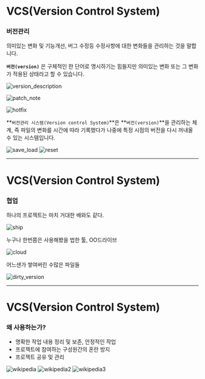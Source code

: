 # VCS(Version Control System)

### 버전관리

의미있는 변화 및 기능개선, 버그 수정등 수정사항에 대한 변화들을 관리하는 것을 말합니다.

**`버전(version)`** 은 구체적인 한 단어로 명시하기는 힘들지만 의미있는 변화 또는 그 변화가 적용된 상태라고 할 수 있습니다.

![version_description](https://user-images.githubusercontent.com/68052095/95172086-c9dabb00-07f1-11eb-9370-b137555ab7ca.PNG)

![patch_note](https://user-images.githubusercontent.com/68052095/95172172-e676f300-07f1-11eb-8d0b-ee8e526ce858.png)

![hotfix](https://user-images.githubusercontent.com/68052095/95172276-09a1a280-07f2-11eb-8dc0-c35c2dfd2504.jpg)

**`버전관리 시스템(Version control System)`**은 **`버전(version)`**을 관리하는 체계, 즉 파일의 변화를 시간에 따라 기록했다가 나중에 특정 시점의 버전을 다시 꺼내올 수 있는 시스템입니다.


![save_load](https://user-images.githubusercontent.com/68052095/95172372-2f2eac00-07f2-11eb-9a4f-74a10f2e9d4a.png)
![reset](https://user-images.githubusercontent.com/68052095/95172395-3bb30480-07f2-11eb-8893-63e61ea2c8e4.png)

---
# VCS(Version Control System)

### 협업

하나의 프로젝트는 마치 거대한 배와도 같다.

![ship](https://user-images.githubusercontent.com/68052095/95172410-42417c00-07f2-11eb-8ac2-4fa122b105a8.jpg)

누구나 한번쯤은 사용해봤을 법한 툴, OO드라이브

![cloud](https://user-images.githubusercontent.com/68052095/95172413-440b3f80-07f2-11eb-94a3-2e45ba65db86.jpeg)

어느샌가 쌓여버린 수많은 파일들

![dirty_version](https://user-images.githubusercontent.com/68052095/95172416-440b3f80-07f2-11eb-9499-508e6932e10a.jpg)

---
# VCS(Version Control System)

### 왜 사용하는가?

- 명확한 작업 내용 정리 및 보존, 안정적인 작업
- 프로젝트에 참여하는 구성원간의 혼란 방지
- 프로젝트 공유 및 관리

![wikipedia](https://user-images.githubusercontent.com/68052095/95172591-803ea000-07f2-11eb-9dd6-b4527a0b106c.PNG)
![wikipedia2](https://user-images.githubusercontent.com/68052095/95172900-ec210880-07f2-11eb-82a9-533c7ea770cb.PNG)
![wikipedia3](https://user-images.githubusercontent.com/68052095/95172902-edeacc00-07f2-11eb-8e50-22324bf85c73.PNG)